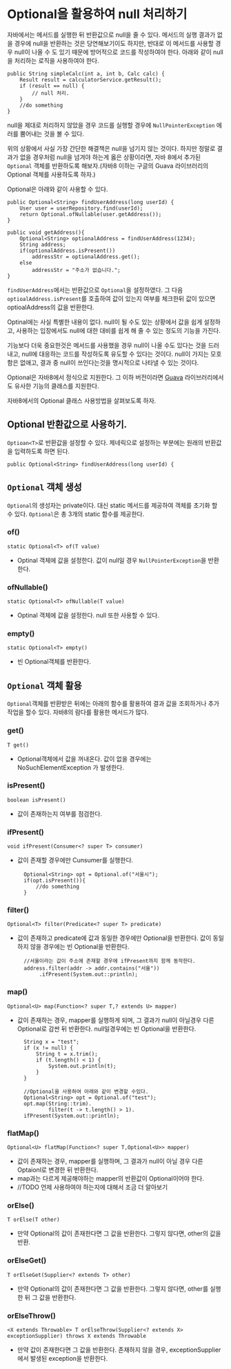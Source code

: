 # Optional을 활용하여 null 처리하기

자바에서는 메서드를 실행한 뒤 반환값으로 null을 줄 수 있다. 메서드의 실행 결과가 없을 경우에 null을 반환하는 것은 당연해보기이도 하지만, 반대로 이 메서드를 사용할 경우 null이 나올 수 도 있기 때문에 방어적으로 코드를 작성하여야 한다. 아래와 같이 null을 처리하는 로직을 사용하여야 한다.
  
    public String simpleCalc(int a, int b, Calc calc) {
        Result result = calculatorService.getResult();
        if (result == null) {
            // null 처리.
        }
        //do something	
    }

null을 제대로 처리하지 않았을 경우 코드를 실행할 경우에 `NullPointerException` 에러를 뿜어내는 것을 볼 수 있다.

위의 상황에서 사실 가장 간단한 해결책은 null을 넘기지 않는 것이다. 하지만 정말로 결과가 없을 경우처럼 null을 넘겨야 하는게 옳은 상황이라면, 자바 8에서 추가된 `Optional` 객체를 반환하도록 해보자.(자바8 이하는 구글의 Guava 라이브러리의 Optional 객체를 사용하도록 하자.)

Optional은 아래와 같이 사용할 수 있다.

	public Optional<String> findUserAddress(long userId) {
	    User user = userRepository.find(userId);
	    return Optional.ofNullable(user.getAddress());
	}
	
	public void getAddress(){
	    Optional<String> optionalAddress = findUserAddress(1234);
	    String address;
	    if(optionalAddress.isPresent())
	        addressStr = optionalAddress.get();
	    else
	        addressStr = "주소가 없습니다.";
	}


`findUserAddress`에서는 반환값으로 `Optional`을 설정하였다. 그 다음 `optioalAddress.isPresent`를 호출하여 값이 있는지 여부를 체크한뒤 값이 있으면 optioalAddress의 값을 반환한다.

Optinal에는 사실 특별한 내용이 없다. null이 될 수도 있는 상황에서 값을 쉽게 설정하고, 사용하는 입장에서도 null에 대한 대비를 쉽게 해 줄 수 있는 정도의 기능을 가진다.

기능보다 더욱 중요한것은 메서드를 사용했을 경우 null이 나올 수도 있다는 것을 드러내고, null에 대응하는 코드를 작성하도록 유도할 수 있다는 것이다. null이 가지는 모호함은 없애고, 결과 중 null이 쓰인다는것을 명시적으로 나타낼 수 있는 것이다.

Optional은 자바8에서 정식으로 지원한다. 그 이하 버전이라면 [Guava](http://docs.guava-libraries.googlecode.com/git/javadoc/com/google/common/base/Optional.html) 라이브러리에서도 유사한 기능의 클래스를 지원한다.

자바8에서의 Optional 클래스 사용방법을 살펴보도록 하자.

## Optional 반환값으로 사용하기.

`Optioan<T>`로 반환값을 설정할 수 있다. 제네릭으로 설정하는 부분에는 원래의 반환값을 입력하도록 하면 된다.

	public Optional<String> findUserAddress(long userId) {

## `Optional` 객체 생성

`Optional`의 생성자는 private이다. 대신 static 메서드를 제공하여 객체를 초기화 할 수 있다. `Optional`은 총 3개의 static 함수를 제공한다.

### of()

`static Optional<T> of(T value)`

- Optinal 객체에 값을 설정한다. 값이 null일 경우 `NullPointerException`을 반환한다.


### ofNullable()

`static Optional<T> ofNullable(T value)`

- Optinal 객체에 값을 설정한다. null 또한 사용할 수 있다.

### empty()

`static Optional<T> empty()`

- 빈 Optional객체를 반환한다.


## `Optional` 객체 활용

`Optional`객체를 반환받은 뒤에는 아래의 함수를 활용하여 결과 값을 조회하거나 추가 작업을 할수 있다. 자바8의 람다를 활용한 메서드가 많다.

### get()

`T get()`

- Optional객체에서 값을 꺼내온다. 값이 없을 경우에는 NoSuchElementException 가 발생한다.

### isPresent()

`boolean isPresent()`

- 값이 존재하는지 여부를 점검한다.

### ifPresent()

`void ifPresent(Consumer<? super T> consumer)`

- 값이 존재할 경우에만 Cunsumer를 실행한다.

		Optional<String> opt = Optional.of("서울시");
		if(opt.isPresent()){
			//do something
		}


### filter()

`Optional<T> filter(Predicate<? super T> predicate)`

- 값이 존재하고 predicate에 값과 동일한 경우에만 Optional을 반환한다. 값이 동일하지 않을 경우에는 빈 Optional을 반환한다.

		//서울이라는 값이 주소에 존재할 경우에 ifPresent까지 함께 동작한다.
        address.filter(addr -> addr.contains("서울"))
		     .ifPresent(System.out::println);

	
### map()

`Optional<U> map(Function<? super T,? extends U> mapper)`

- 값이 존재하는 경우, mapper를 실행하게 되며, 그 결과가 null이 아닐경우 다른 Optional로 감싼 뒤 반환한다. null일경우에는 빈 Optional을 반환한다.

        String x = "test";
        if (x != null) {
            String t = x.trim();
            if (t.length() < 1) {
                System.out.println(t);
            }
        }
        
        //Optional을 사용하여 아래와 같이 변경할 수있다.
        Optional<String> opt = Optional.of("test");
        opt.map(String::trim).
                filter(t -> t.length() > 1).
        ifPresent(System.out::println);



### flatMap()

`Optional<U> flatMap(Function<? super T,Optional<U>> mapper)`

- 값이 존재하는 경우, mapper를 실행하며, 그 결과가 null이 아닐 경우 다른 Optaionl로 변경한 뒤 반환한다.
- map과는 다르게 제공해야하는 mapper의 반환값이 Optional이어야 한다.
- //TODO 언제 사용하여야 하는지에 대해서 조금 더 알아보기

### orElse()

`T orElse(T other)`

- 만약 Optional의 값이 존재한다면 그 값을 반환한다. 그렇지 않다면, other의 값을 반환.

### orElseGet()

`T orElseGet(Supplier<? extends T> other)`

- 만약 Optional의 값이 존재한다면 그 값을 반환한다. 그렇지 않다면, other를 실행한 뒤 그 값을 반환한다.

### orElseThrow()

`<X extends Throwable> T orElseThrow(Supplier<? extends X> exceptionSupplier) throws X extends Throwable`

- 만약 값이 존재한다면 그 값을 반환한다. 존재하지 않을 경우, exceptionSupplier에서 발생된 exception을 반환한다.
